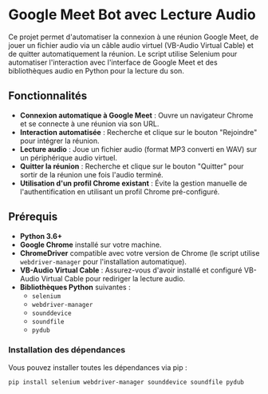 # Google Meet Bot avec Lecture Audio

Ce projet permet d'automatiser la connexion à une réunion Google Meet, de jouer un fichier audio via un câble audio virtuel (VB-Audio Virtual Cable) et de quitter automatiquement la réunion. Le script utilise Selenium pour automatiser l'interaction avec l'interface de Google Meet et des bibliothèques audio en Python pour la lecture du son.

## Fonctionnalités

- **Connexion automatique à Google Meet** : Ouvre un navigateur Chrome et se connecte à une réunion via son URL.
- **Interaction automatisée** : Recherche et clique sur le bouton "Rejoindre" pour intégrer la réunion.
- **Lecture audio** : Joue un fichier audio (format MP3 converti en WAV) sur un périphérique audio virtuel.
- **Quitter la réunion** : Recherche et clique sur le bouton "Quitter" pour sortir de la réunion une fois l'audio terminé.
- **Utilisation d'un profil Chrome existant** : Évite la gestion manuelle de l'authentification en utilisant un profil Chrome pré-configuré.

## Prérequis

- **Python 3.6+**
- **Google Chrome** installé sur votre machine.
- **ChromeDriver** compatible avec votre version de Chrome (le script utilise `webdriver-manager` pour l'installation automatique).
- **VB-Audio Virtual Cable** : Assurez-vous d'avoir installé et configuré VB-Audio Virtual Cable pour rediriger la lecture audio.
- **Bibliothèques Python** suivantes :
  - `selenium`
  - `webdriver-manager`
  - `sounddevice`
  - `soundfile`
  - `pydub`
  
### Installation des dépendances

Vous pouvez installer toutes les dépendances via pip :

```bash
pip install selenium webdriver-manager sounddevice soundfile pydub
